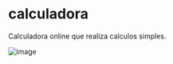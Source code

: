 # calculadora
Calculadora online que realiza calculos simples.

![image](https://user-images.githubusercontent.com/55932953/112179183-38ada400-8bd9-11eb-9d7a-9e56ff24e163.png)

